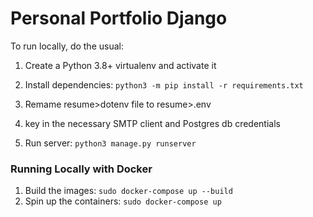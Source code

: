 
# Personal Portfolio Django
To run locally, do the usual:

 1. Create a Python 3.8+ virtualenv and activate it

 2. Install dependencies: `python3 -m pip install -r requirements.txt`
 3. Remame resume>dotenv file to resume>.env
 4. key in the necessary SMTP client and Postgres db credentials
 
 3. Run server:
 `python3 manage.py runserver`
 
 ### Running Locally with Docker
 1. Build the images:
    `sudo docker-compose up --build`
 2. Spin up the containers:
    `sudo docker-compose up`
